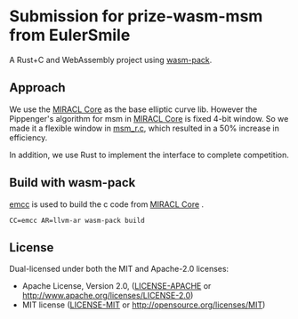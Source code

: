# Submission for prize-wasm-msm from EulerSmile

A Rust+C and WebAssembly project using [wasm-pack](https://github.com/rustwasm/wasm-pack).



## Approach

We use the [MIRACL Core](https://github.com/miracl/core) as the base elliptic curve lib.  However the Pippenger's algorithm for msm in  [MIRACL Core](https://github.com/miracl/core) is fixed 4-bit window. So we made it a flexible window in [msm_r.c](https://github.com/EulerSmile/prize-wasm-msm/blob/main/submission/core-wasm/msm_r.c), which resulted in a 50% increase in efficiency.

In addition, we use Rust to implement the interface to complete competition.



## Build with wasm-pack

[emcc](https://github.com/emscripten-core/emsdk) is used to build the c code from  [MIRACL Core](https://github.com/miracl/core) .

```
CC=emcc AR=llvm-ar wasm-pack build
```



## License

Dual-licensed under both the MIT and Apache-2.0 licenses:

* Apache License, Version 2.0, ([LICENSE-APACHE](LICENSE-APACHE) or http://www.apache.org/licenses/LICENSE-2.0)
* MIT license ([LICENSE-MIT](LICENSE-MIT) or http://opensource.org/licenses/MIT)
